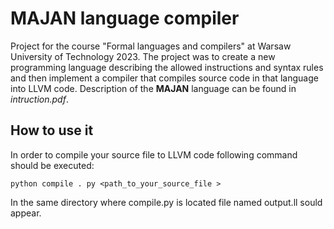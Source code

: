 
# MAJAN language compiler

Project for the course "Formal languages and compilers" at Warsaw University of Technology 2023. The project was to create a new programming language describing the allowed instructions and syntax rules and then implement a compiler that compiles source code in that language into LLVM code. Description of the **MAJAN** language can be found in *intruction.pdf*. 

## How to use it


In order to compile your source file to LLVM code following command should be executed:
```
python compile . py <path_to_your_source_file >
```
In the same directory where compile.py is located file named output.ll sould appear.
